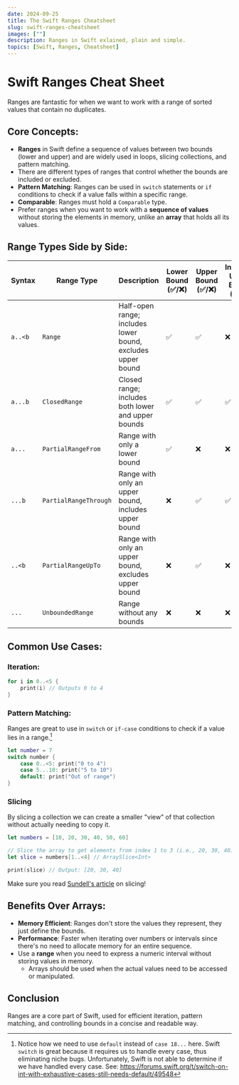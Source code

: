 ```yaml
---
date: 2024-09-25
title: The Swift Ranges Cheatsheet
slug: swift-ranges-cheatsheet
images: [""]
description: Ranges in Swift exlained, plain and simple.
topics: [Swift, Ranges, Cheatsheet]
---
```

# Swift Ranges Cheat Sheet
Ranges are fantastic for when we want to work with a range of sorted values that contain no duplicates. 

## Core Concepts:
- **Ranges** in Swift define a sequence of values between two bounds (lower and upper) and are widely used in loops, slicing collections, and pattern matching.
- There are different types of ranges that control whether the bounds are included or excluded.
- **Pattern Matching**: Ranges can be used in `switch` statements or `if` conditions to check if a value falls within a specific range.
- **Comparable**: Ranges must hold a `Comparable` type.
- Prefer ranges when you want to work with a **sequence of values** without storing the elements in memory, unlike an **array** that holds all its values.

## Range Types Side by Side:

| **Syntax**     | **Range Type**       | **Description**                                                         | **Lower Bound (✅/❌)**   | **Upper Bound (✅/❌)**   | **Includes Upper Bound (✅/❌)** |
| -------------- | ------------------- | ----------------------------------------------------------------------- | ------------------------ | ------------------------ | ------------------------------ |
| `a..<b`        | `Range`              | Half-open range; includes lower bound, excludes upper bound              | ✅                       | ✅                        | ❌                             |
| `a...b`        | `ClosedRange`        | Closed range; includes both lower and upper bounds                       | ✅                       | ✅                        | ✅                             |
| `a...`         | `PartialRangeFrom`   | Range with only a lower bound                                            | ✅                       | ❌                        | ❌                             |
| `...b`         | `PartialRangeThrough`| Range with only an upper bound, includes upper bound                     | ❌                       | ✅                        | ✅                             |
| `..<b`         | `PartialRangeUpTo`   | Range with only an upper bound, excludes upper bound                     | ❌                       | ✅                        | ❌                             |
| `...`          | `UnboundedRange`     | Range without any bounds                                                 | ❌                       | ❌                        | ❌                             |

## Common Use Cases:

### Iteration: 
```swift
for i in 0..<5 {
    print(i) // Outputs 0 to 4
}
```

### Pattern Matching: 
Ranges are great to use in `switch` or `if-case` conditions to check if a value lies in a range.[^1]
```swift
let number = 7
switch number {
    case 0..<5: print("0 to 4")
    case 5...10: print("5 to 10")
    default: print("Out of range")
}
```

[^1]: Notice how we need to use `default` instead of `case 18...` here. Swift `switch` is great because it requires us to handle every case, thus eliminating niche bugs. Unfortunately, Swift is not able to determine if we have handled every case. See: https://forums.swift.org/t/switch-on-int-with-exhaustive-cases-still-needs-default/49548 

### Slicing
By slicing a collection we can create a smaller "view" of that collection without actually needing to copy it. 

```swift
let numbers = [10, 20, 30, 40, 50, 60]

// Slice the array to get elements from index 1 to 3 (i.e., 20, 30, 40)
let slice = numbers[1..<4] // ArraySlice<Int>

print(slice) // Output: [20, 30, 40]
```

Make sure you read [Sundell's article](https://www.swiftbysundell.com/articles/slicing-swift-collections/) on slicing! 

## Benefits Over Arrays:
- **Memory Efficient**: Ranges don't store the values they represent, they just define the bounds.
- **Performance**: Faster when iterating over numbers or intervals since there's no need to allocate memory for an entire sequence.
- Use a **range** when you need to express a numeric interval without storing values in memory. 
  - Arrays should be used when the actual values need to be accessed or manipulated.

## Conclusion
Ranges are a core part of Swift, used for efficient iteration, pattern matching, and controlling bounds in a concise and readable way.